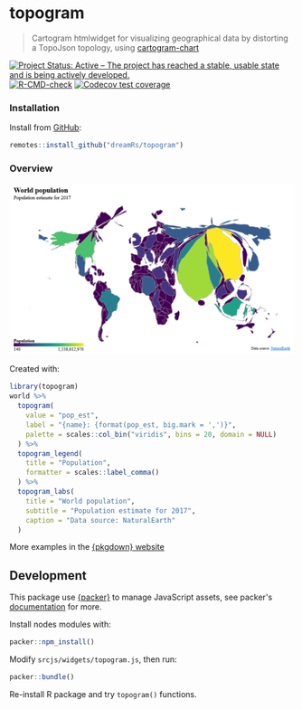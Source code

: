 # topogram

> Cartogram htmlwidget for visualizing geographical data by distorting a TopoJson topology, using [cartogram-chart](https://github.com/vasturiano/cartogram-chart)

<!-- badges: start -->
[![Project Status: Active – The project has reached a stable, usable state and is being actively developed.](http://www.repostatus.org/badges/latest/active.svg)](http://www.repostatus.org/)
[![R-CMD-check](https://github.com/dreamRs/topogram/workflows/R-CMD-check/badge.svg)](https://github.com/dreamRs/topogram/actions)
[![Codecov test coverage](https://codecov.io/gh/dreamRs/topogram/branch/master/graph/badge.svg)](https://app.codecov.io/gh/dreamRs/topogram?branch=master)
<!-- badges: end -->


### Installation

Install from [GitHub](https://github.com/dreamRs/topogram):

```r
remotes::install_github("dreamRs/topogram")
```


### Overview

![](man/figures/topogram.png)

Created with:

```r
library(topogram)
world %>% 
  topogram( 
    value = "pop_est", 
    label = "{name}: {format(pop_est, big.mark = ',')}",
    palette = scales::col_bin("viridis", bins = 20, domain = NULL)
  ) %>% 
  topogram_legend(
    title = "Population",
    formatter = scales::label_comma()
  ) %>% 
  topogram_labs(
    title = "World population",
    subtitle = "Population estimate for 2017",
    caption = "Data source: NaturalEarth"
  )
```

More examples in the [{pkgdown} website](https://dreamrs.github.io/topogram/)


## Development

This package use [{packer}](https://github.com/JohnCoene/packer) to manage JavaScript assets, see packer's [documentation](https://packer.john-coene.com/#/) for more.

Install nodes modules with:

```r
packer::npm_install()
```

Modify `srcjs/widgets/topogram.js`, then run:

```r
packer::bundle()
```

Re-install R package and try `topogram()` functions.
